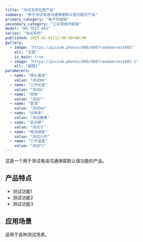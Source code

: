 ```yaml
---
title: "测试无供应商产品"
summary: "用于测试电话沟通弹窗默认值功能的产品"
primary_category: "电子内窥镜"
secondary_category: "工业视频内窥镜"
model: "WS-TEST-002"
series: "测试系列"
published: 2025-01-01T12:00:00+08:00
gallery:
  - image: "https://picsum.photos/800/600?random=test002"
    alt: "主图"
    is_main: true
  - image: "https://picsum.photos/800/600?random=test002-1"
    alt: "副图1"
parameters:
  - name: "探头直径"
    value: "测试mm"
  - name: "工作长度"
    value: "测试m"
  - name: "视角"
    value: "测试°"
  - name: "景深"
    value: "测试mm"
  - name: "分辨率"
    value: "测试像素"
  - name: "显示屏"
    value: "测试寸"
  - name: "电池续航"
    value: "测试小时"
  - name: "工作温度"
    value: "测试℃"
---
```


这是一个用于测试电话沟通弹窗默认值功能的产品。

## 产品特点

- 测试功能1
- 测试功能2
- 测试功能3

## 应用场景

适用于各种测试场景。
